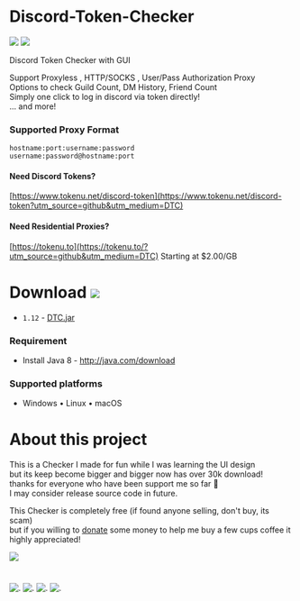 # Discord-Token-Checker
![](https://img.shields.io/github/downloads/RANKTW/Discord-Token-Checker/total?label=Downloads)
![](https://img.shields.io/github/stars/RANKTW/Discord-Token-Checker)

Discord Token Checker with GUI

Support Proxyless , HTTP/SOCKS , User/Pass Authorization Proxy<br>
Options to check Guild Count, DM History, Friend Count<br>
Simply one click to log in discord via token directly!<br>
... and more!

### **Supported Proxy Format**
 `hostname:port:username:password`<br>
 `username:password@hostname:port`

#### Need Discord Tokens?
[https://www.tokenu.net/discord-token](https://www.tokenu.net/discord-token?utm_source=github&utm_medium=DTC)

#### Need Residential Proxies?
[https://tokenu.to](https://tokenu.to/?utm_source=github&utm_medium=DTC)
Starting at $2.00/GB

# Download ![](https://img.shields.io/github/release/RANKTW/Discord-Token-Checker?label=Latest%20version)
  * `1.12` - [DTC.jar](https://github.com/RANKTW/Discord-Token-Checker/releases/latest)<!-- or 
[DTC.exe](https://github.com/RANKTW/Discord-Token-Checker/releases/latest/download/DTC.exe)<br> -->

### **Requirement**
  * Install Java 8 - http://java.com/download

### **Supported platforms**
  * Windows • Linux • macOS

#  About this project

This is a Checker I made for fun while I was learning the UI design<br>
but its keep become bigger and bigger now has over 30k download!<br>
thanks for everyone who have been support me so far 🤗<br>
I may consider release source code in future.

This Checker is completely free (if found anyone selling, don't buy, its scam)<br>
but if you willing to [donate](https://tokenu.net/product/609bc4342fd11) some money to help me buy a few cups coffee it highly appreciated!

<a target="_blank" href="https://t.me/RANKTWTelegram">
 <img src="https://i.imgur.com/o8K3wtq.gif">
</a>

#  

![.](https://user-images.githubusercontent.com/37373560/73079022-6b3d0d80-3efe-11ea-9dd3-64b23dd78555.png)
![.](https://file.coffee/u/74O8vJrOqL.gif)
![.](https://file.coffee/u/ug2VXgrHz.gif)
![.](https://file.coffee/u/1W0Euej9S9.png)
